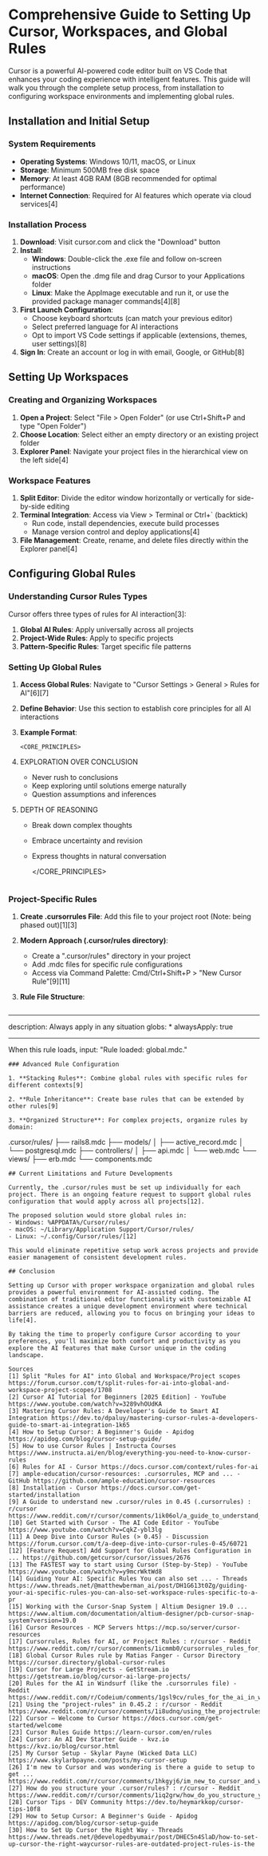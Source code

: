# Comprehensive Guide to Setting Up Cursor, Workspaces, and Global Rules

Cursor is a powerful AI-powered code editor built on VS Code that enhances your coding experience with intelligent features. This guide will walk you through the complete setup process, from installation to configuring workspace environments and implementing global rules.

## Installation and Initial Setup

### System Requirements

- **Operating Systems**: Windows 10/11, macOS, or Linux
- **Storage**: Minimum 500MB free disk space
- **Memory**: At least 4GB RAM (8GB recommended for optimal performance)
- **Internet Connection**: Required for AI features which operate via cloud services[4]

### Installation Process

1. **Download**: Visit cursor.com and click the "Download" button
2. **Install**:
   - **Windows**: Double-click the .exe file and follow on-screen instructions
   - **macOS**: Open the .dmg file and drag Cursor to your Applications folder
   - **Linux**: Make the AppImage executable and run it, or use the provided package manager commands[4][8]
3. **First Launch Configuration**:
   - Choose keyboard shortcuts (can match your previous editor)
   - Select preferred language for AI interactions
   - Opt to import VS Code settings if applicable (extensions, themes, user settings)[8]
4. **Sign In**: Create an account or log in with email, Google, or GitHub[8]

## Setting Up Workspaces

### Creating and Organizing Workspaces

1. **Open a Project**: Select "File > Open Folder" (or use Ctrl+Shift+P and type "Open Folder")
2. **Choose Location**: Select either an empty directory or an existing project folder
3. **Explorer Panel**: Navigate your project files in the hierarchical view on the left side[4]

### Workspace Features

1. **Split Editor**: Divide the editor window horizontally or vertically for side-by-side editing
2. **Terminal Integration**: Access via View > Terminal or Ctrl+` (backtick)
   - Run code, install dependencies, execute build processes
   - Manage version control and deploy applications[4]
3. **File Management**: Create, rename, and delete files directly within the Explorer panel[4]

## Configuring Global Rules

### Understanding Cursor Rules Types

Cursor offers three types of rules for AI interaction[3]:

1. **Global AI Rules**: Apply universally across all projects
2. **Project-Wide Rules**: Apply to specific projects
3. **Pattern-Specific Rules**: Target specific file patterns

### Setting Up Global Rules

1. **Access Global Rules**: Navigate to "Cursor Settings > General > Rules for AI"[6][7]

2. **Define Behavior**: Use this section to establish core principles for all AI interactions

3. **Example Format**:
   ```
   <CORE_PRINCIPLES>

4. EXPLORATION OVER CONCLUSION
   
   - Never rush to conclusions
   - Keep exploring until solutions emerge naturally
   - Question assumptions and inferences

5. DEPTH OF REASONING
   
   - Break down complex thoughts
   - Embrace uncertainty and revision
   - Express thoughts in natural conversation
     
     </CORE_PRINCIPLES>
     ```

### Project-Specific Rules

1. **Create .cursorrules File**: Add this file to your project root (Note: being phased out)[1][3]

2. **Modern Approach (.cursor/rules directory)**:
   
   - Create a ".cursor/rules" directory in your project
   - Add .mdc files for specific rule configurations
   - Access via Command Palette: Cmd/Ctrl+Shift+P > "New Cursor Rule"[9][11]

3. **Rule File Structure**:
   
   ```
   
   ```

---

description: Always apply in any situation
globs: *
alwaysApply: true

---

When this rule loads, input: "Rule loaded: global.mdc."

```
### Advanced Rule Configuration

1. **Stacking Rules**: Combine global rules with specific rules for different contexts[9]

2. **Rule Inheritance**: Create base rules that can be extended by other rules[9]

3. **Organized Structure**: For complex projects, organize rules by domain:
```

.cursor/rules/
├── rails8.mdc
├── models/
│ ├── active_record.mdc
│ └── postgresql.mdc
├── controllers/
│ ├── api.mdc
│ └── web.mdc
└── views/
  ├── erb.mdc
  └── components.mdc

```
## Current Limitations and Future Developments

Currently, the .cursor/rules must be set up individually for each project. There is an ongoing feature request to support global rules configuration that would apply across all projects[12].

The proposed solution would store global rules in:
- Windows: %APPDATA%/Cursor/rules/
- macOS: ~/Library/Application Support/Cursor/rules/
- Linux: ~/.config/Cursor/rules/[12]

This would eliminate repetitive setup work across projects and provide easier management of consistent development rules.

## Conclusion

Setting up Cursor with proper workspace organization and global rules provides a powerful environment for AI-assisted coding. The combination of traditional editor functionality with customizable AI assistance creates a unique development environment where technical barriers are reduced, allowing you to focus on bringing your ideas to life[4].

By taking the time to properly configure Cursor according to your preferences, you'll maximize both comfort and productivity as you explore the AI features that make Cursor unique in the coding landscape.

Sources
[1] Split "Rules for AI" into Global and Workspace/Project scopes https://forum.cursor.com/t/split-rules-for-ai-into-global-and-workspace-project-scopes/1708
[2] Cursor AI Tutorial for Beginners [2025 Edition] - YouTube https://www.youtube.com/watch?v=3289vhOUdKA
[3] Mastering Cursor Rules: A Developer's Guide to Smart AI Integration https://dev.to/dpaluy/mastering-cursor-rules-a-developers-guide-to-smart-ai-integration-1k65
[4] How to Setup Cursor: A Beginner's Guide - Apidog https://apidog.com/blog/cursor-setup-guide/
[5] How to use Cursor Rules | Instructa Courses https://www.instructa.ai/en/blog/everything-you-need-to-know-cursor-rules
[6] Rules for AI - Cursor https://docs.cursor.com/context/rules-for-ai
[7] ample-education/cursor-resources: .cursorrules, MCP and ... - GitHub https://github.com/ample-education/cursor-resources
[8] Installation - Cursor https://docs.cursor.com/get-started/installation
[9] A Guide to understand new .cursor/rules in 0.45 (.cursorrules) : r/cursor https://www.reddit.com/r/cursor/comments/1ik06ol/a_guide_to_understand_new_cursorrules_in_045/
[10] Get Started with Cursor - The AI Code Editor - YouTube https://www.youtube.com/watch?v=CqkZ-ybl3lg
[11] A Deep Dive into Cursor Rules (> 0.45) - Discussion https://forum.cursor.com/t/a-deep-dive-into-cursor-rules-0-45/60721
[12] [Feature Request] Add Support for Global Rules Configuration in ... https://github.com/getcursor/cursor/issues/2676
[13] The FASTEST way to start using Cursor (Step-by-Step) - YouTube https://www.youtube.com/watch?v=y9mcrWktWd8
[14] Guiding Your AI: Specific Rules You can also set ... - Threads https://www.threads.net/@matthewberman_ai/post/DH1G613t0Zg/guiding-your-ai-specific-rules-you-can-also-set-workspace-rules-specific-to-a-pr
[15] Working with the Cursor-Snap System | Altium Designer 19.0 ... https://www.altium.com/documentation/altium-designer/pcb-cursor-snap-system?version=19.0
[16] Cursor Resources - MCP Servers https://mcp.so/server/cursor-resources
[17] Cursorrules, Rules for AI, or Project Rules : r/cursor - Reddit https://www.reddit.com/r/cursor/comments/1icmmb0/cursorrules_rules_for_ai_or_project_rules/
[18] Global Cursor Rules rule by Matias Fanger - Cursor Directory https://cursor.directory/global-cursor-rules
[19] Cursor for Large Projects - GetStream.io https://getstream.io/blog/cursor-ai-large-projects/
[20] Rules for the AI in Windsurf (like the .cursorrules file) - Reddit https://www.reddit.com/r/Codeium/comments/1gsl9cv/rules_for_the_ai_in_windsurf_like_the_cursorrules/
[21] Using the "project-rules" in 0.45.2 : r/cursor - Reddit https://www.reddit.com/r/cursor/comments/1i8udnq/using_the_projectrules_in_0452/
[22] Cursor – Welcome to Cursor https://docs.cursor.com/get-started/welcome
[23] Cursor Rules Guide https://learn-cursor.com/en/rules
[24] Cursor: An AI Dev Starter Guide - kvz.io https://kvz.io/blog/cursor.html
[25] My Cursor Setup - Skylar Payne (Wicked Data LLC) https://www.skylarbpayne.com/posts/my-cursor-setup
[26] I'm new to Cursor and was wondering is there a guide to setup to get ... https://www.reddit.com/r/cursor/comments/1hkgyj6/im_new_to_cursor_and_was_wondering_is_there_a/
[27] How do you structure your .cursor/rules? : r/cursor - Reddit https://www.reddit.com/r/cursor/comments/1iq2grw/how_do_you_structure_your_cursorrules/
[28] Cursor Tips - DEV Community https://dev.to/heymarkkop/cursor-tips-10f8
[29] How to Setup Cursor: A Beginner's Guide - Apidog https://apidog.com/blog/cursor-setup-guide
[30] How to Set Up Cursor the Right Way - Threads https://www.threads.net/@developedbyumair/post/DHEC5n4SlaD/how-to-set-up-cursor-the-right-waycursor-rules-are-outdated-project-rules-is-the
```
